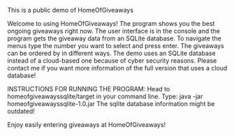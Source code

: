 This is a public demo of HomeOfGiveaways

Welcome to using HomeOfGiveaways! The program shows you the best ongoing giveaways right now. The user interface is in the console and the program gets the giveaway data from an SQLite database. To navigate the menus type the number you want to select and press enter. The giveaways can be ordered by in different ways.
The demo uses an SQLite database instead of a cloud-based one because of cyber security reasons. Please contact me if you want more information of the full version that uses a cloud database!

INSTRUCTIONS FOR RUNNING THE PROGRAM: Head to homeofgiveawayssqlite/target in your command line. Type: java -jar homeofgiveawayssqlite-1.0.jar
The sqlite database information might be outdated!

Enjoy easily entering giveaways at HomeOfGiveaways!
